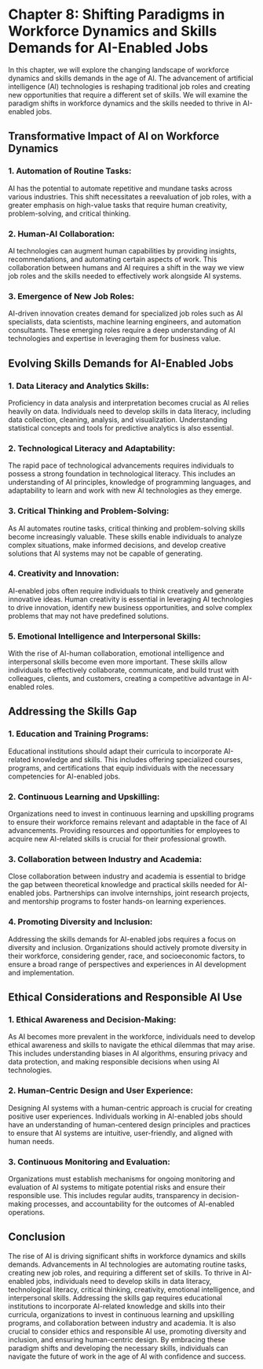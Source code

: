 Chapter 8: Shifting Paradigms in Workforce Dynamics and Skills Demands for AI-Enabled Jobs
==========================================================================================

In this chapter, we will explore the changing landscape of workforce dynamics and skills demands in the age of AI. The advancement of artificial intelligence (AI) technologies is reshaping traditional job roles and creating new opportunities that require a different set of skills. We will examine the paradigm shifts in workforce dynamics and the skills needed to thrive in AI-enabled jobs.

Transformative Impact of AI on Workforce Dynamics
-------------------------------------------------

### 1. Automation of Routine Tasks:

AI has the potential to automate repetitive and mundane tasks across various industries. This shift necessitates a reevaluation of job roles, with a greater emphasis on high-value tasks that require human creativity, problem-solving, and critical thinking.

### 2. Human-AI Collaboration:

AI technologies can augment human capabilities by providing insights, recommendations, and automating certain aspects of work. This collaboration between humans and AI requires a shift in the way we view job roles and the skills needed to effectively work alongside AI systems.

### 3. Emergence of New Job Roles:

AI-driven innovation creates demand for specialized job roles such as AI specialists, data scientists, machine learning engineers, and automation consultants. These emerging roles require a deep understanding of AI technologies and expertise in leveraging them for business value.

Evolving Skills Demands for AI-Enabled Jobs
-------------------------------------------

### 1. Data Literacy and Analytics Skills:

Proficiency in data analysis and interpretation becomes crucial as AI relies heavily on data. Individuals need to develop skills in data literacy, including data collection, cleaning, analysis, and visualization. Understanding statistical concepts and tools for predictive analytics is also essential.

### 2. Technological Literacy and Adaptability:

The rapid pace of technological advancements requires individuals to possess a strong foundation in technological literacy. This includes an understanding of AI principles, knowledge of programming languages, and adaptability to learn and work with new AI technologies as they emerge.

### 3. Critical Thinking and Problem-Solving:

As AI automates routine tasks, critical thinking and problem-solving skills become increasingly valuable. These skills enable individuals to analyze complex situations, make informed decisions, and develop creative solutions that AI systems may not be capable of generating.

### 4. Creativity and Innovation:

AI-enabled jobs often require individuals to think creatively and generate innovative ideas. Human creativity is essential in leveraging AI technologies to drive innovation, identify new business opportunities, and solve complex problems that may not have predefined solutions.

### 5. Emotional Intelligence and Interpersonal Skills:

With the rise of AI-human collaboration, emotional intelligence and interpersonal skills become even more important. These skills allow individuals to effectively collaborate, communicate, and build trust with colleagues, clients, and customers, creating a competitive advantage in AI-enabled roles.

Addressing the Skills Gap
-------------------------

### 1. Education and Training Programs:

Educational institutions should adapt their curricula to incorporate AI-related knowledge and skills. This includes offering specialized courses, programs, and certifications that equip individuals with the necessary competencies for AI-enabled jobs.

### 2. Continuous Learning and Upskilling:

Organizations need to invest in continuous learning and upskilling programs to ensure their workforce remains relevant and adaptable in the face of AI advancements. Providing resources and opportunities for employees to acquire new AI-related skills is crucial for their professional growth.

### 3. Collaboration between Industry and Academia:

Close collaboration between industry and academia is essential to bridge the gap between theoretical knowledge and practical skills needed for AI-enabled jobs. Partnerships can involve internships, joint research projects, and mentorship programs to foster hands-on learning experiences.

### 4. Promoting Diversity and Inclusion:

Addressing the skills demands for AI-enabled jobs requires a focus on diversity and inclusion. Organizations should actively promote diversity in their workforce, considering gender, race, and socioeconomic factors, to ensure a broad range of perspectives and experiences in AI development and implementation.

Ethical Considerations and Responsible AI Use
---------------------------------------------

### 1. Ethical Awareness and Decision-Making:

As AI becomes more prevalent in the workforce, individuals need to develop ethical awareness and skills to navigate the ethical dilemmas that may arise. This includes understanding biases in AI algorithms, ensuring privacy and data protection, and making responsible decisions when using AI technologies.

### 2. Human-Centric Design and User Experience:

Designing AI systems with a human-centric approach is crucial for creating positive user experiences. Individuals working in AI-enabled jobs should have an understanding of human-centered design principles and practices to ensure that AI systems are intuitive, user-friendly, and aligned with human needs.

### 3. Continuous Monitoring and Evaluation:

Organizations must establish mechanisms for ongoing monitoring and evaluation of AI systems to mitigate potential risks and ensure their responsible use. This includes regular audits, transparency in decision-making processes, and accountability for the outcomes of AI-enabled operations.

Conclusion
----------

The rise of AI is driving significant shifts in workforce dynamics and skills demands. Advancements in AI technologies are automating routine tasks, creating new job roles, and requiring a different set of skills. To thrive in AI-enabled jobs, individuals need to develop skills in data literacy, technological literacy, critical thinking, creativity, emotional intelligence, and interpersonal skills. Addressing the skills gap requires educational institutions to incorporate AI-related knowledge and skills into their curricula, organizations to invest in continuous learning and upskilling programs, and collaboration between industry and academia. It is also crucial to consider ethics and responsible AI use, promoting diversity and inclusion, and ensuring human-centric design. By embracing these paradigm shifts and developing the necessary skills, individuals can navigate the future of work in the age of AI with confidence and success.
